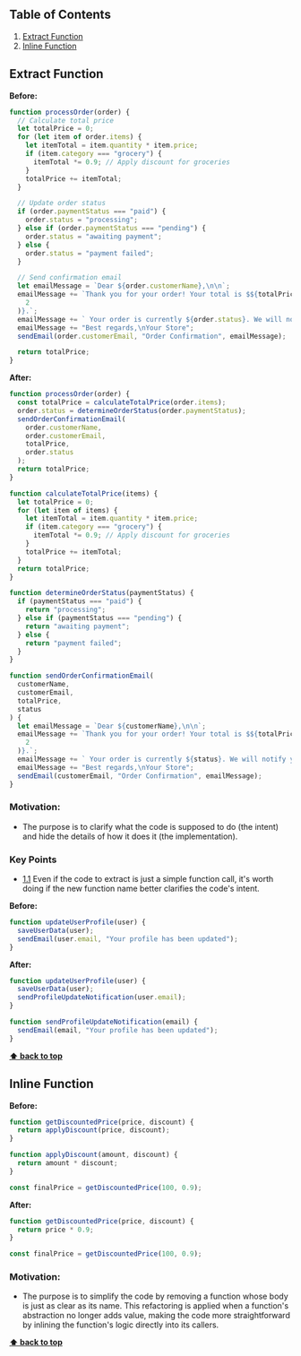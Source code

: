 ## Table of Contents

1. [Extract Function](#extract--function)
1. [Inline Function](#inline--function)

## Extract Function

**Before:**

```javascript
function processOrder(order) {
  // Calculate total price
  let totalPrice = 0;
  for (let item of order.items) {
    let itemTotal = item.quantity * item.price;
    if (item.category === "grocery") {
      itemTotal *= 0.9; // Apply discount for groceries
    }
    totalPrice += itemTotal;
  }

  // Update order status
  if (order.paymentStatus === "paid") {
    order.status = "processing";
  } else if (order.paymentStatus === "pending") {
    order.status = "awaiting payment";
  } else {
    order.status = "payment failed";
  }

  // Send confirmation email
  let emailMessage = `Dear ${order.customerName},\n\n`;
  emailMessage += `Thank you for your order! Your total is $${totalPrice.toFixed(
    2
  )}.`;
  emailMessage += ` Your order is currently ${order.status}. We will notify you when it has been shipped.\n\n`;
  emailMessage += "Best regards,\nYour Store";
  sendEmail(order.customerEmail, "Order Confirmation", emailMessage);

  return totalPrice;
}
```

**After:**

```javascript
function processOrder(order) {
  const totalPrice = calculateTotalPrice(order.items);
  order.status = determineOrderStatus(order.paymentStatus);
  sendOrderConfirmationEmail(
    order.customerName,
    order.customerEmail,
    totalPrice,
    order.status
  );
  return totalPrice;
}

function calculateTotalPrice(items) {
  let totalPrice = 0;
  for (let item of items) {
    let itemTotal = item.quantity * item.price;
    if (item.category === "grocery") {
      itemTotal *= 0.9; // Apply discount for groceries
    }
    totalPrice += itemTotal;
  }
  return totalPrice;
}

function determineOrderStatus(paymentStatus) {
  if (paymentStatus === "paid") {
    return "processing";
  } else if (paymentStatus === "pending") {
    return "awaiting payment";
  } else {
    return "payment failed";
  }
}

function sendOrderConfirmationEmail(
  customerName,
  customerEmail,
  totalPrice,
  status
) {
  let emailMessage = `Dear ${customerName},\n\n`;
  emailMessage += `Thank you for your order! Your total is $${totalPrice.toFixed(
    2
  )}.`;
  emailMessage += ` Your order is currently ${status}. We will notify you when it has been shipped.\n\n`;
  emailMessage += "Best regards,\nYour Store";
  sendEmail(customerEmail, "Order Confirmation", emailMessage);
}
```

### **Motivation:**

- The purpose is to clarify what the code is supposed to do (the intent) and hide the details of how it does it (the implementation).

### Key Points

<a name="extract--function--call"></a><a name="1.1"></a>

- [1.1](#extract--function--call) Even if the code to extract is just a simple function call, it's worth doing if the new function name better clarifies the code's intent.

**Before:**

```javascript
function updateUserProfile(user) {
  saveUserData(user);
  sendEmail(user.email, "Your profile has been updated");
}
```

**After:**

```javascript
function updateUserProfile(user) {
  saveUserData(user);
  sendProfileUpdateNotification(user.email);
}

function sendProfileUpdateNotification(email) {
  sendEmail(email, "Your profile has been updated");
}
```

**[⬆ back to top](#table-of-contents)**

## Inline Function

**Before:**

```javascript
function getDiscountedPrice(price, discount) {
  return applyDiscount(price, discount);
}

function applyDiscount(amount, discount) {
  return amount * discount;
}

const finalPrice = getDiscountedPrice(100, 0.9);
```

**After:**

```javascript
function getDiscountedPrice(price, discount) {
  return price * 0.9;
}

const finalPrice = getDiscountedPrice(100, 0.9);
```

### **Motivation:**

- The purpose is to simplify the code by removing a function whose body is just as clear as its name. This refactoring is applied when a function's abstraction no longer adds value, making the code more straightforward by inlining the function's logic directly into its callers.

**[⬆ back to top](#table-of-contents)**
